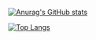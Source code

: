 [![Anurag's GitHub stats](https://github-readme-stats.vercel.app/api?username=joaotgouveia&count_private=true&show_icons=true&theme=tokyonight)](https://github.com/anuraghazra/github-readme-stats)

[![Top Langs](https://github-readme-stats.vercel.app/api/top-langs/?username=joaotgouveia&layout=compact&theme=tokyonight)](https://github.com/anuraghazra/github-readme-stats)
